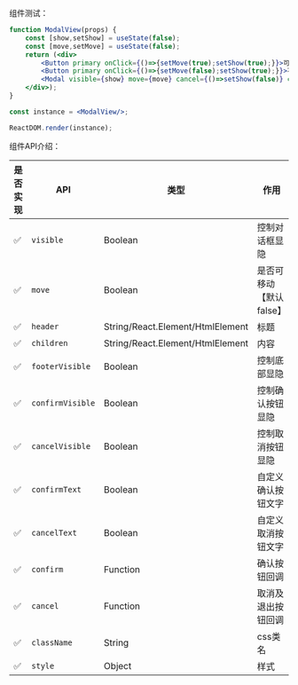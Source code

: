 组件测试：

<!--start-code-->

```jsx
function ModalView(props) {
    const [show,setShow] = useState(false);
    const [move,setMove] = useState(false);
    return (<div>
        <Button primary onClick={()=>{setMove(true);setShow(true);}}>可移动对话框</Button>
        <Button primary onClick={()=>{setMove(false);setShow(true);}}>不可移动对话框</Button>
        <Modal visible={show} move={move} cancel={()=>setShow(false)} confirm={()=>setShow(false)}>对话框内容</Modal>
    </div>);
}

const instance = <ModalView/>;

ReactDOM.render(instance);
 ```
 
 <!--end-code-->

组件API介绍：

是否实现|API|类型|作用|
---|---|---|---
 ✅ | `visible`        | Boolean  | 控制对话框显隐
 ✅ | `move`           | Boolean  | 是否可移动【默认false】
 ✅ | `header`         | String/React.Element/HtmlElement | 标题
 ✅ | `children`       | String/React.Element/HtmlElement | 内容
 ✅ | `footerVisible`  | Boolean | 控制底部显隐
 ✅ | `confirmVisible` | Boolean | 控制确认按钮显隐
 ✅ | `cancelVisible`  | Boolean | 控制取消按钮显隐
 ✅ | `confirmText`    | Boolean | 自定义确认按钮文字
 ✅ | `cancelText`     | Boolean | 自定义取消按钮文字
 ✅ | `confirm`        | Function | 确认按钮回调
 ✅ | `cancel`         | Function | 取消及退出按钮回调
 ✅ | `className`      | String | css类名
 ✅ | `style`          | Object | 样式
